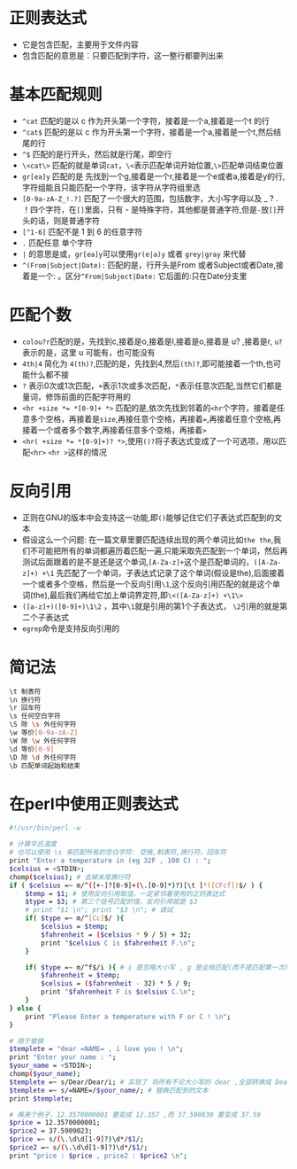 # 正则表达式
- 它是包含匹配，主要用于文件内容
- 包含匹配的意思是：只要匹配到字符，这一整行都要列出来

# 基本匹配规则
- `^cat` 匹配的是以 c 作为开头第一个字符，接着是一个a,接着是一个t 的行
- `^cat$` 匹配的是以 c 作为开头第一个字符，接着是一个a,接着是一个t,然后结尾的行
- `^$` 匹配的是行开头，然后就是行尾，即空行
- `\<cat\>` 匹配的就是单词`cat`，`\<`表示匹配单词开始位置,`\>`匹配单词结束位置
- `gr[ea]y` 匹配的是 先找到一个g,接着是一个r,接着是一个e或者a,接着是y的行,字符组能且只能匹配一个字符，该字符从字符组里选
- `[0-9a-zA-Z_!.?]` 匹配了一个很大的范围，包括数字，大小写字母以及 _ ? . ！四个字符，在`[]`里面，只有 - 是特殊字符，其他都是普通字符,但是`-`放`[]`开头的话，则是普通字符
- `[^1-6]` 匹配不是 1 到 6 的任意字符
- `.` 匹配任意 单个字符
- `|` 的意思是或，`gr[ea]y`可以使用`gr(e|a)y` 或者 `grey|gray` 来代替
- `^(From|Subject|Date):` 匹配的是，行开头是From 或者Subject或者Date,接着是一个: 。区分`^From|Subject|Date:` 它后面的:只在Date分支里

# 匹配个数
- `colou?r`匹配的是，先找到c,接着是o,接着是l,接着是o,接着是 u? ,接着是r, `u?`表示的是，这里 u 可能有，也可能没有
- `4th|4` 简化为 `4(th)?`,匹配的是，先找到4,然后`(th)?`,即可能接着一个th,也可能什么都不接
- `?` 表示0次或1次匹配，`+`表示1次或多次匹配，`*`表示任意次匹配,当然它们都是量词，修饰前面的匹配字符用的
- `<hr +size *= *[0-9]+ *>` 匹配的是,依次先找到邻着的`<hr`个字符，接着是任意多个空格，再接着是`size`,再接任意个空格，再接着`=`,再接着任意个空格,再接着一个或者多个数字,再接着任意多个空格，再接着`>`
- `<hr( +size *= *[0-9]+)? *>`,使用`()?`将子表达式变成了一个可选项，用以匹配`<hr>` `<hr >`这样的情况

# 反向引用
- 正则在GNU的版本中会支持这一功能,即`()`能够记住它们子表达式匹配到的文本
- 假设这么一个问题: 在一篇文章里要匹配连续出现的两个单词比如`the the`,我们不可能把所有的单词都遍历着匹配一遍,只能采取先匹配到一个单词，然后再测试后面跟着的是不是还是这个单词,`[A-Za-z]+`这个是匹配单词的，`([A-Za-z]+) +\1` 先匹配了一个单词，子表达式记录了这个单词(假设是the),后面接着一个或者多个空格，然后是一个反向引用`\1`,这个反向引用匹配的就是这个单词(the),最后我们再给它加上单词界定符,即`\<([A-Za-z]+) +\1\>`
- `([a-z]+)([0-9]+)\1\2` ，其中`\1`就是引用的第1个子表达式， `\2`引用的就是第二个子表达式
- `egrep`命令是支持反向引用的

# 简记法
```bash
\t 制表符
\n 换行符
\r 回车符
\s 任何空白字符
\S 除 \s 外任何字符
\w 等价[0-9a-zA-Z]
\W 除 \w 外任何字符
\d 等价[0-9]
\D 除 \d 外任何字符
\b 匹配单词起始和结束
```

# 在perl中使用正则表达式
```bash
#!/usr/bin/perl -w

# 计算华氏温度
# 也可以使用 \s 来匹配所有的空白字符: 空格,制表符,换行符，回车符
print "Enter a temperature in (eg 32F , 100 C) : ";
$celsius = <STDIN>;
chomp($celsius); # 去掉末尾换行符
if ( $celsius =~ m/^([+-]?[0-9]+(\.[0-9]*)?)[\t ]*([CFcf])$/ ) {
	$temp = $1; # 使用反向引用取值，一定紧邻着使用的正则表达式
	$type = $3; # 第三个括号匹配的值，反向引用就是 $3
	# print "$1 \n"; print "$3 \n"; # 调试
	if( $type =~ m/^[Cc]$/ ){
		$celsius = $temp;
		$fahrenheit = ($celsius * 9 / 5) + 32;
		print "$celsius C is $fahrenheit F.\n";
	}

	if( $type =~ m/^f$/i ){ # i 是忽略大小写 , g 是全局匹配(而不是匹配第一次), x 表示宽松排列的表达式
		$fahrenheit = $temp;
		$celsius = ($fahrenheit - 32) * 5 / 9;
		print "$fahrenheit F is $celsius C.\n";
	}
} else {
	print "Please Enter a temperature with F or C ! \n";
}

# 用于替换
$templete = "dear =NAME= , i love you ! \n";
print "Enter your name : ";
$your_name = <STDIN>;
chomp($your_name);
$templete =~ s/Dear/Dear/i; # 实现了 将所有不论大小写的 dear ,全部转换成 Dear, /i 对于替换字符是没有影响的
$templete =~ s/=NAME=/$your_name/; # 替换匹配到的文本
print $templete;

# 再来个例子，12.3570000001 要变成 12.357 ,而 37.590830 要变成 37.59
$price = 12.3570000001;
$price2 = 37.5909023;
$price =~ s/(\.\d\d[1-9]?)\d*/$1/;
$price2 =~ s/(\.\d\d[1-9]?)\d*/$1/;
print "price : $price , price2 : $price2 \n";
```






















































